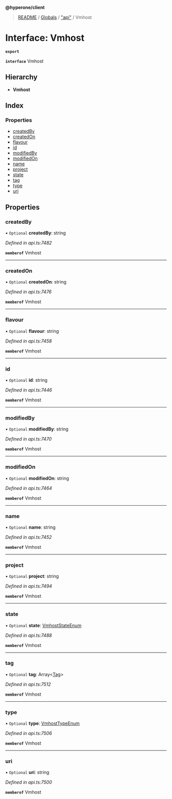 **@hyperone/client**

> [README](../README.md) / [Globals](../globals.md) / ["api"](../modules/_api_.md) / Vmhost

# Interface: Vmhost

**`export`** 

**`interface`** Vmhost

## Hierarchy

* **Vmhost**

## Index

### Properties

* [createdBy](_api_.vmhost.md#createdby)
* [createdOn](_api_.vmhost.md#createdon)
* [flavour](_api_.vmhost.md#flavour)
* [id](_api_.vmhost.md#id)
* [modifiedBy](_api_.vmhost.md#modifiedby)
* [modifiedOn](_api_.vmhost.md#modifiedon)
* [name](_api_.vmhost.md#name)
* [project](_api_.vmhost.md#project)
* [state](_api_.vmhost.md#state)
* [tag](_api_.vmhost.md#tag)
* [type](_api_.vmhost.md#type)
* [uri](_api_.vmhost.md#uri)

## Properties

### createdBy

• `Optional` **createdBy**: string

*Defined in api.ts:7482*

**`memberof`** Vmhost

___

### createdOn

• `Optional` **createdOn**: string

*Defined in api.ts:7476*

**`memberof`** Vmhost

___

### flavour

• `Optional` **flavour**: string

*Defined in api.ts:7458*

**`memberof`** Vmhost

___

### id

• `Optional` **id**: string

*Defined in api.ts:7446*

**`memberof`** Vmhost

___

### modifiedBy

• `Optional` **modifiedBy**: string

*Defined in api.ts:7470*

**`memberof`** Vmhost

___

### modifiedOn

• `Optional` **modifiedOn**: string

*Defined in api.ts:7464*

**`memberof`** Vmhost

___

### name

• `Optional` **name**: string

*Defined in api.ts:7452*

**`memberof`** Vmhost

___

### project

• `Optional` **project**: string

*Defined in api.ts:7494*

**`memberof`** Vmhost

___

### state

• `Optional` **state**: [VmhostStateEnum](../enums/_api_.vmhoststateenum.md)

*Defined in api.ts:7488*

**`memberof`** Vmhost

___

### tag

• `Optional` **tag**: Array\<[Tag](_api_.tag.md)>

*Defined in api.ts:7512*

**`memberof`** Vmhost

___

### type

• `Optional` **type**: [VmhostTypeEnum](../enums/_api_.vmhosttypeenum.md)

*Defined in api.ts:7506*

**`memberof`** Vmhost

___

### uri

• `Optional` **uri**: string

*Defined in api.ts:7500*

**`memberof`** Vmhost

